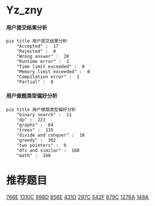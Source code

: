 # Yz_zny

<!-- tabs:start -->



#### **用户提交结果分析**

```mermaid
pie title 用户提交结果分析
    "Accepted" :  17
    "Rejected" :  0
    "Wrong answer" :  28
    "Runtime error" :  2
    "Time limit exceeded" :  0
    "Memory limit exceeded" :  0
    "Compilation error" :  2
    "Partial" :  0
```

#### **用户做题类型偏好分析**

```mermaid
pie title 用户做题类型偏好分析
    "binary search" :  11
    "dp" :  221
    "graphs" :  64
    "trees" :  135
    "divide and conquer" :  10
    "greedy" :  302
    "two pointers" :  0
    "dfs and similar" :  160
    "math" :  160
```



<!-- tabs:end -->
# 推荐题目
[766E](https://codeforces.com/contest/766/problem/E)
[1310C](https://codeforces.com/contest/1310/problem/C)
[998D](https://codeforces.com/contest/998/problem/D)
[856E](https://codeforces.com/contest/856/problem/E)
[431D](https://codeforces.com/contest/431/problem/D)
[297C](https://codeforces.com/contest/297/problem/C)
[542F](https://codeforces.com/contest/542/problem/F)
[879C](https://codeforces.com/contest/879/problem/C)
[1276A](https://codeforces.com/contest/1276/problem/A)
[148A](https://codeforces.com/contest/148/problem/A)
